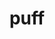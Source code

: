 ---
category: 4-letters
denotation: null
name: puff
reference_link: https://www.etymonline.com/word/puff
root_language: null
root_name: null
title: puff
type: free
word_sums:
- respelling: puff
  sum: 'Puff + '
---
